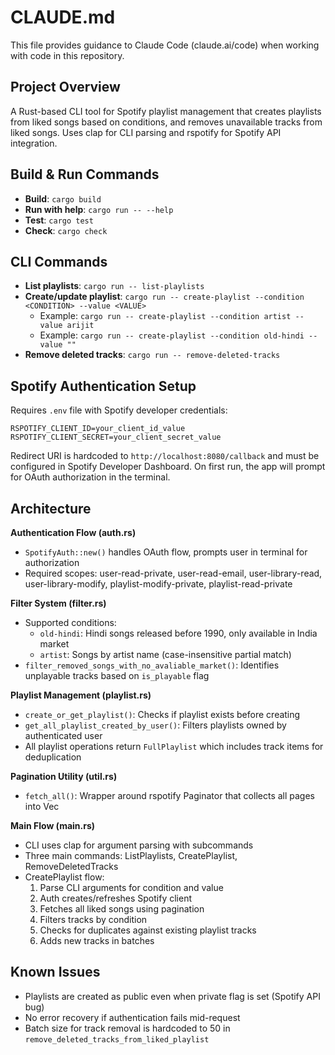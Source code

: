 # CLAUDE.md

This file provides guidance to Claude Code (claude.ai/code) when working with code in this repository.

## Project Overview

A Rust-based CLI tool for Spotify playlist management that creates playlists from liked songs based on conditions, and removes unavailable tracks from liked songs. Uses clap for CLI parsing and rspotify for Spotify API integration.

## Build & Run Commands

- **Build**: `cargo build`
- **Run with help**: `cargo run -- --help`
- **Test**: `cargo test`
- **Check**: `cargo check`

## CLI Commands

- **List playlists**: `cargo run -- list-playlists`
- **Create/update playlist**: `cargo run -- create-playlist --condition <CONDITION> --value <VALUE>`
  - Example: `cargo run -- create-playlist --condition artist --value arijit`
  - Example: `cargo run -- create-playlist --condition old-hindi --value ""`
- **Remove deleted tracks**: `cargo run -- remove-deleted-tracks`

## Spotify Authentication Setup

Requires `.env` file with Spotify developer credentials:
```
RSPOTIFY_CLIENT_ID=your_client_id_value
RSPOTIFY_CLIENT_SECRET=your_client_secret_value
```

Redirect URI is hardcoded to `http://localhost:8080/callback` and must be configured in Spotify Developer Dashboard. On first run, the app will prompt for OAuth authorization in the terminal.

## Architecture

**Authentication Flow (auth.rs)**
- `SpotifyAuth::new()` handles OAuth flow, prompts user in terminal for authorization
- Required scopes: user-read-private, user-read-email, user-library-read, user-library-modify, playlist-modify-private, playlist-read-private

**Filter System (filter.rs)**
- Supported conditions:
  - `old-hindi`: Hindi songs released before 1990, only available in India market
  - `artist`: Songs by artist name (case-insensitive partial match)
- `filter_removed_songs_with_no_avaliable_market()`: Identifies unplayable tracks based on `is_playable` flag

**Playlist Management (playlist.rs)**
- `create_or_get_playlist()`: Checks if playlist exists before creating
- `get_all_playlist_created_by_user()`: Filters playlists owned by authenticated user
- All playlist operations return `FullPlaylist` which includes track items for deduplication

**Pagination Utility (util.rs)**
- `fetch_all()`: Wrapper around rspotify Paginator that collects all pages into Vec

**Main Flow (main.rs)**
- CLI uses clap for argument parsing with subcommands
- Three main commands: ListPlaylists, CreatePlaylist, RemoveDeletedTracks
- CreatePlaylist flow:
  1. Parse CLI arguments for condition and value
  2. Auth creates/refreshes Spotify client
  3. Fetches all liked songs using pagination
  4. Filters tracks by condition
  5. Checks for duplicates against existing playlist tracks
  6. Adds new tracks in batches

## Known Issues

- Playlists are created as public even when private flag is set (Spotify API bug)
- No error recovery if authentication fails mid-request
- Batch size for track removal is hardcoded to 50 in `remove_deleted_tracks_from_liked_playlist`
